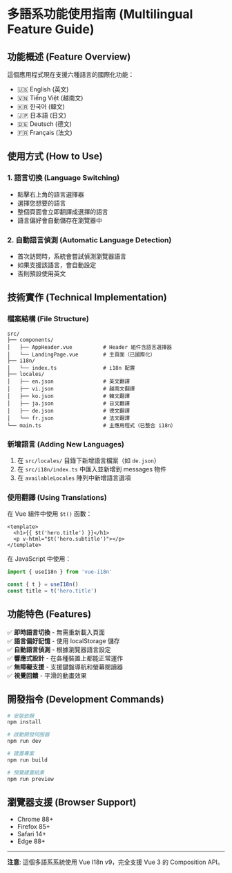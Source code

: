 # 多語系功能使用指南 (Multilingual Feature Guide)

## 功能概述 (Feature Overview)

這個應用程式現在支援六種語言的國際化功能：
- 🇺🇸 English (英文)
- 🇻🇳 Tiếng Việt (越南文)
- 🇰🇷 한국어 (韓文)
- 🇯🇵 日本語 (日文)
- 🇩🇪 Deutsch (德文)
- 🇫🇷 Français (法文)

## 使用方式 (How to Use)

### 1. 語言切換 (Language Switching)
- 點擊右上角的語言選擇器
- 選擇您想要的語言
- 整個頁面會立即翻譯成選擇的語言
- 語言偏好會自動儲存在瀏覽器中

### 2. 自動語言偵測 (Automatic Language Detection)
- 首次訪問時，系統會嘗試偵測瀏覽器語言
- 如果支援該語言，會自動設定
- 否則預設使用英文

## 技術實作 (Technical Implementation)

### 檔案結構 (File Structure)
```
src/
├── components/
│   ├── AppHeader.vue          # Header 組件含語言選擇器
│   └── LandingPage.vue        # 主頁面（已國際化）
├── i18n/
│   └── index.ts               # i18n 配置
├── locales/
│   ├── en.json                # 英文翻譯
│   ├── vi.json                # 越南文翻譯
│   ├── ko.json                # 韓文翻譯
│   ├── ja.json                # 日文翻譯
│   ├── de.json                # 德文翻譯
│   └── fr.json                # 法文翻譯
└── main.ts                    # 主應用程式（已整合 i18n）
```

### 新增語言 (Adding New Languages)

1. 在 `src/locales/` 目錄下新增語言檔案（如 `de.json`）
2. 在 `src/i18n/index.ts` 中匯入並新增到 messages 物件
3. 在 `availableLocales` 陣列中新增語言選項

### 使用翻譯 (Using Translations)

在 Vue 組件中使用 `$t()` 函數：
```vue
<template>
  <h1>{{ $t('hero.title') }}</h1>
  <p v-html="$t('hero.subtitle')"></p>
</template>
```

在 JavaScript 中使用：
```typescript
import { useI18n } from 'vue-i18n'

const { t } = useI18n()
const title = t('hero.title')
```

## 功能特色 (Features)

✅ **即時語言切換** - 無需重新載入頁面  
✅ **語言偏好記憶** - 使用 localStorage 儲存  
✅ **自動語言偵測** - 根據瀏覽器語言設定  
✅ **響應式設計** - 在各種裝置上都能正常運作  
✅ **無障礙支援** - 支援鍵盤導航和螢幕閱讀器  
✅ **視覺回饋** - 平滑的動畫效果  

## 開發指令 (Development Commands)

```bash
# 安裝依賴
npm install

# 啟動開發伺服器
npm run dev

# 建置專案
npm run build

# 預覽建置結果
npm run preview
```

## 瀏覽器支援 (Browser Support)

- Chrome 88+
- Firefox 85+
- Safari 14+
- Edge 88+

---

**注意**: 這個多語系系統使用 Vue I18n v9，完全支援 Vue 3 的 Composition API。
